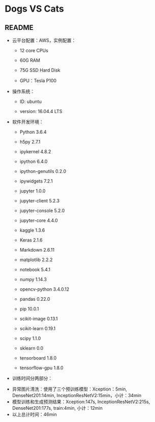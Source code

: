 # Dogs VS Cats

## README

* 云平台配置：AWS，实例配置：

  - 12 core CPUs

  - 60G RAM

  - 75G SSD Hard Disk

  - GPU：Tesla P100

    

* 操作系统：

  - ID: ubuntu

  - version: 16.04.4 LTS

    

* 软件开发环境：

  - Python 3.6.4 

  - h5py 2.7.1 

  - ipykernel 4.8.2 

  - ipython 6.4.0 

  - ipython-genutils 0.2.0 

  - ipywidgets 7.2.1 

  - jupyter 1.0.0 

  - jupyter-client 5.2.3 

  - jupyter-console 5.2.0 

  - jupyter-core 4.4.0 

  - kaggle 1.3.6 

  - Keras 2.1.6 

  - Markdown 2.6.11 

  - matplotlib 2.2.2 

  - notebook 5.4.1 

  - numpy 1.14.3 

  - opencv-python 3.4.0.12 

  - pandas 0.22.0 

  - pip 10.0.1 

  - scikit-image 0.13.1 

  - scikit-learn 0.19.1 

  - scipy 1.1.0 

  - sklearn 0.0 

  - tensorboard 1.8.0 

  - tensorflow-gpu 1.8.0
* 训练时间分两部分：
- 异常图片清洗：使用了三个预训练模型：Xception：5min, DenseNet201:14min, InceptionResNetV2:15min，小计：34min
- 模型训练和生成预测结果：Xception:147s, InceptionResNetV2:215s, DenseNet201:177s, train:4min, 小计：12min
- 以上总计时间：46min
    
